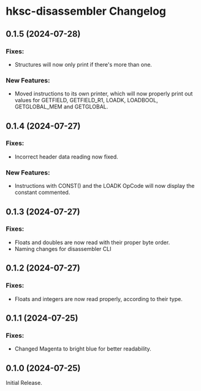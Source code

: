 # hksc-disassembler Changelog

## 0.1.5 (2024-07-28)
### Fixes:
- Structures will now only print if there's more than one.
### New Features:
- Moved instructions to its own printer, which will now properly print out values for GETFIELD, GETFIELD_R1, LOADK, LOADBOOL, GETGLOBAL_MEM and GETGLOBAL.

## 0.1.4 (2024-07-27)
### Fixes:
- Incorrect header data reading now fixed.
### New Features:
- Instructions with CONST() and the LOADK OpCode will now display the constant commented.

## 0.1.3 (2024-07-27)
### Fixes:
- Floats and doubles are now read with their proper byte order.
- Naming changes for disassembler CLI

## 0.1.2 (2024-07-27)
### Fixes:
- Floats and integers are now read properly, according to their type.

## 0.1.1 (2024-07-25)
### Fixes:
- Changed Magenta to bright blue for better readability.

## 0.1.0 (2024-07-25)
Initial Release.
